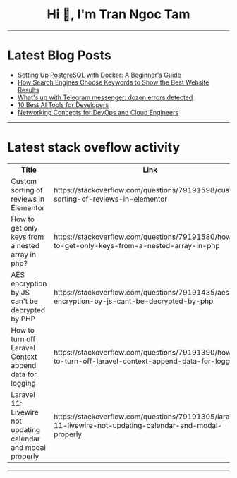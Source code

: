 <h1 align="center">Hi 👋, I'm Tran Ngoc Tam</h1>

---

# Latest Blog Posts 
<!-- BLOG-POST-LIST:START -->
- [Setting Up PostgreSQL with Docker: A Beginner&#39;s Guide](https://dev.to/tkrbhargav/setting-up-postgresql-with-docker-a-beginners-guide-6lk)
- [How Search Engines Choose Keywords to Show the Best Website Results](https://dev.to/juddiy/how-search-engines-choose-keywords-to-show-the-best-website-results-2bfi)
- [What&#39;s up with Telegram messenger: dozen errors detected](https://dev.to/pvsdev/whats-up-with-telegram-messenger-dozen-errors-detected-3fhc)
- [10 Best AI Tools for Developers](https://dev.to/nikl/10-best-ai-tools-for-developers-4pg5)
- [Networking Concepts for DevOps and Cloud Engineers](https://dev.to/574n13y/networking-concepts-for-devops-and-cloud-engineers-fd3)
<!-- BLOG-POST-LIST:END -->

---

# Latest stack oveflow activity
<table>
  <tr><th>Title</th><th>Link</th></tr>
  <!-- STACKOVERFLOW:START --><tr><td>Custom sorting of reviews in Elementor</td><td>https://stackoverflow.com/questions/79191598/custom-sorting-of-reviews-in-elementor</td></tr><tr><td>How to get only keys from a nested array in php?</td><td>https://stackoverflow.com/questions/79191580/how-to-get-only-keys-from-a-nested-array-in-php</td></tr><tr><td>AES encryption by JS can&#39;t be decrypted by PHP</td><td>https://stackoverflow.com/questions/79191435/aes-encryption-by-js-cant-be-decrypted-by-php</td></tr><tr><td>How to turn off Laravel Context append data for logging</td><td>https://stackoverflow.com/questions/79191390/how-to-turn-off-laravel-context-append-data-for-logging</td></tr><tr><td>Laravel 11: Livewire not updating calendar and modal properly</td><td>https://stackoverflow.com/questions/79191305/laravel-11-livewire-not-updating-calendar-and-modal-properly</td></tr><!-- STACKOVERFLOW:END -->
</table>

---


